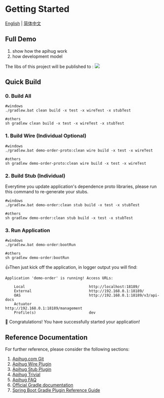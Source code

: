 # Getting Started

[English](./README.md) | [简体中文](./README_cn.md)

## Full Demo

1. show how the apihug work
2. how development model

The libs of this project will be published to : <a target="_blank" href="https://search.maven.org/artifact/com.apihug/demo-user-proto"><img src="https://img.shields.io/maven-central/v/com.apihug/demo-user-proto.svg?label=Maven%20Central" /></a>


## Quick Build

### 0. Build All

```shell - windows
#windows
./gradlew.bat clean build -x test -x wireTest -x stubTest
```

```shell - other
#others
sh gradlew clean build -x test -x wireTest -x stubTest
```

### 1. Build Wire (Individual Optional)

```shell - windows
#windows
./gradlew.bat demo-order-proto:clean wire build -x test -x wireTest
```
```shell - others
#others
sh gradlew demo-order-proto:clean wire build -x test -x wireTest
```

### 2. Build Stub (Individual)

Everytime you update application's dependence proto libraries, please run this command to re-generate your stubs.

```shell - windows
#windows
./gradlew.bat demo-order:clean stub build -x test -x stubTest
```

```shell - others
#others
sh gradlew demo-order:clean stub build -x test -x stubTest
```

### 3. Run Application

```shell - windows
#windows
./gradlew.bat demo-order:bootRun
``` 

```shell - others
#others
sh gradlew demo-order:bootRun
``` 

👍Then just kick off the application, in logger output you will find:

```shell
Application 'demo-order' is running! Access URLs:

	Local                             http://localhost:18189/                                         
	External                          http://192.168.0.1:18189/                                        
	OAS                               http://192.168.0.1:18189/v3/api-docs                             
	Actuator                          http://192.168.0.1:18189/management                              
	Profile(s)                        dev    
```

🥳 Congratulations! You have successfully started your application!

## Reference Documentation

For further reference, please consider the following sections:

1. [Apihug.com Git](https://github.com/apihug/apihug.com/)
2. [Apihug Wire Plugin](https://github.com/apihug/apihug.com/blob/master/docs/handbook/004_dsl_implement_wire.md)
3. [Apihug Stub Plugin](https://github.com/apihug/apihug.com/blob/master/docs/handbook/005_dsl_implement_stub.md)
4. [Apihug Trivial](https://github.com/apihug/apihug.com/blob/master/docs/handbook/099_trivial.md)
5. [Apihug FAQ](https://github.com/apihug/apihug.com/blob/master/docs/handbook/999_faq.md)
6. [Official Gradle documentation](https://docs.gradle.org)
7. [Spring Boot Gradle Plugin Reference Guide](https://docs.spring.io/spring-boot/docs/3.2.0/gradle-plugin/reference/html/)